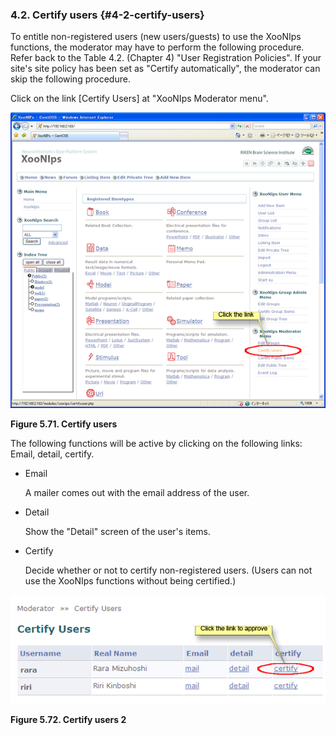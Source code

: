 ### 4.2. Certify users {#4-2-certify-users}

To entitle non-registered users (new users/guests) to use the XooNIps functions, the moderator may have to perform the following procedure. Refer back to the Table 4.2\. (Chapter 4) &quot;User Registration Policies&quot;. If your site&#039;s site policy has been set as &quot;Certify automatically&quot;, the moderator can skip the following procedure.

Click on the link [Certify Users] at &quot;XooNIps Moderator menu&quot;.

![Certify users](../../assets/xoonips-operate91.png)

**Figure 5.71. Certify users**

The following functions will be active by clicking on the following links: Email, detail, certify.

*   Email

    A mailer comes out with the email address of the user.

*   Detail

    Show the &quot;Detail&quot; screen of the user&#039;s items.

*   Certify

    Decide whether or not to certify non-registered users. (Users can not use the XooNIps functions without being certified.)

![Certify users 2](../../assets/xoonips-operate92.png)

**Figure 5.72. Certify users 2**